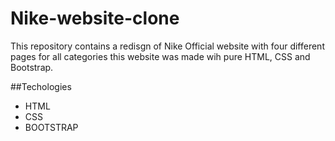 # Nike-website-clone

This repository contains a redisgn of Nike Official website with four different pages for all categories
this website was made wih pure HTML, CSS and Bootstrap.

##Techologies
* HTML
* CSS
* BOOTSTRAP
